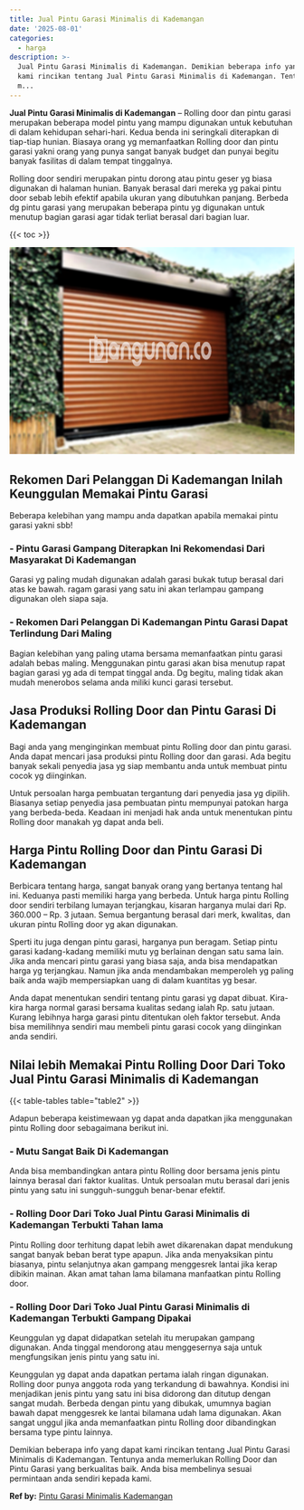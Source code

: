 ```yaml
---
title: Jual Pintu Garasi Minimalis di Kademangan
date: '2025-08-01'
categories:
  - harga
description: >-
  Jual Pintu Garasi Minimalis di Kademangan. Demikian beberapa info yang dapat
  kami rincikan tentang Jual Pintu Garasi Minimalis di Kademangan. Tentunya anda
  m...
---
```


**Jual Pintu Garasi Minimalis di Kademangan** – Rolling door dan pintu garasi merupakan beberapa model pintu yang mampu digunakan untuk kebutuhan di dalam kehidupan sehari-hari. Kedua benda ini seringkali diterapkan di tiap-tiap hunian. Biasaya orang yg memanfaatkan Rolling door dan pintu garasi yakni orang yang punya sangat banyak budget dan punyai begitu banyak fasilitas di dalam tempat tinggalnya.

Rolling door sendiri merupakan pintu dorong atau pintu geser yg biasa digunakan di halaman hunian. Banyak berasal dari mereka yg pakai pintu door sebab lebih efektif apabila ukuran yang dibutuhkan panjang. Berbeda dg pintu garasi yang merupakan beberapa pintu yg digunakan untuk menutup bagian garasi agar tidak terliat berasal dari bagian luar.

{{< toc >}}

![Jual Pintu Garasi Minimalis di Kademangan](/images/pintu-garasi-55.png)

## Rekomen Dari Pelanggan Di Kademangan Inilah Keunggulan Memakai Pintu Garasi

Beberapa kelebihan yang mampu anda dapatkan apabila memakai pintu garasi yakni sbb!

### \- Pintu Garasi Gampang Diterapkan Ini Rekomendasi Dari Masyarakat Di Kademangan

Garasi yg paling mudah digunakan adalah garasi bukak tutup berasal dari atas ke bawah. ragam garasi yang satu ini akan terlampau gampang digunakan oleh siapa saja.

### \- Rekomen Dari Pelanggan Di Kademangan Pintu Garasi Dapat Terlindung Dari Maling

Bagian kelebihan yang paling utama bersama memanfaatkan pintu garasi adalah bebas maling. Menggunakan pintu garasi akan bisa menutup rapat bagian garasi yg ada di tempat tinggal anda. Dg begitu, maling tidak akan mudah menerobos selama anda miliki kunci garasi tersebut.

## Jasa Produksi Rolling Door dan Pintu Garasi Di Kademangan

Bagi anda yang menginginkan membuat pintu Rolling door dan pintu garasi. Anda dapat mencari jasa produksi pintu Rolling door dan garasi. Ada begitu banyak sekali penyedia jasa yg siap membantu anda untuk membuat pintu cocok yg diinginkan.

Untuk persoalan harga pembuatan tergantung dari penyedia jasa yg dipilih. Biasanya setiap penyedia jasa pembuatan pintu mempunyai patokan harga yang berbeda-beda. Keadaan ini menjadi hak anda untuk menentukan pintu Rolling door manakah yg dapat anda beli.

## Harga Pintu Rolling Door dan Pintu Garasi Di Kademangan

Berbicara tentang harga, sangat banyak orang yang bertanya tentang hal ini. Keduanya pasti memiliki harga yang berbeda. Untuk harga pintu Rolling door sendiri terbilang lumayan terjangkau, kisaran harganya mulai dari Rp. 360.000 – Rp. 3 jutaan. Semua bergantung berasal dari merk, kwalitas, dan ukuran pintu Rolling door yg akan digunakan.

Sperti itu juga dengan pintu garasi, harganya pun beragam. Setiap pintu garasi kadang-kadang memiliki mutu yg berlainan dengan satu sama lain. Jika anda mencari pintu garasi yang biasa saja, anda bisa mendapatkan harga yg terjangkau. Namun jika anda mendambakan memperoleh yg paling baik anda wajib mempersiapkan uang di dalam kuantitas yg besar.

Anda dapat menentukan sendiri tentang pintu garasi yg dapat dibuat. Kira-kira harga normal garasi bersama kualitas sedang ialah Rp. satu jutaan. Kurang lebihnya harga garasi pintu ditentukan oleh faktor tersebut. Anda bisa memilihnya sendiri mau membeli pintu garasi cocok yang diinginkan anda sendiri.

## Nilai lebih Memakai Pintu Rolling Door Dari Toko Jual Pintu Garasi Minimalis di Kademangan

{{< table-tables table="table2" >}}

Adapun beberapa keistimewaan yg dapat anda dapatkan jika menggunakan pintu Rolling door sebagaimana berikut ini.

### \- Mutu Sangat Baik Di Kademangan

Anda bisa membandingkan antara pintu Rolling door bersama jenis pintu lainnya berasal dari faktor kualitas. Untuk persoalan mutu berasal dari jenis pintu yang satu ini sungguh-sungguh benar-benar efektif.

### \- Rolling Door Dari Toko Jual Pintu Garasi Minimalis di Kademangan Terbukti Tahan lama

Pintu Rolling door terhitung dapat lebih awet dikarenakan dapat mendukung sangat banyak beban berat type apapun. Jika anda menyaksikan pintu biasanya, pintu selanjutnya akan gampang menggesrek lantai jika kerap dibikin mainan. Akan amat tahan lama bilamana manfaatkan pintu Rolling door.

### \- Rolling Door Dari Toko Jual Pintu Garasi Minimalis di Kademangan Terbukti Gampang Dipakai

Keunggulan yg dapat didapatkan setelah itu merupakan gampang digunakan. Anda tinggal mendorong atau menggesernya saja untuk mengfungsikan jenis pintu yang satu ini.

Keunggulan yg dapat anda dapatkan pertama ialah ringan digunakan. Rolling door punya anggota roda yang terkandung di bawahnya. Kondisi ini menjadikan jenis pintu yang satu ini bisa didorong dan ditutup dengan sangat mudah. Berbeda dengan pintu yang dibukak, umumnya bagian bawah dapat menggesrek ke lantai bilamana udah lama digunakan. Akan sangat unggul jika anda memanfaatkan pintu Rolling door dibandingkan bersama type pintu lainnya.

Demikian beberapa info yang dapat kami rincikan tentang Jual Pintu Garasi Minimalis di Kademangan. Tentunya anda memerlukan Rolling Door dan Pintu Garasi yang berkualitas baik. Anda bisa membelinya sesuai permintaan anda sendiri kepada kami.

**Ref by:** [Pintu Garasi Minimalis Kademangan](https://id.wikipedia.org/wiki/Pintu)
